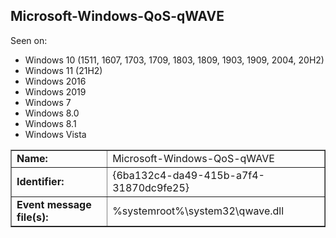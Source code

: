 ## Microsoft-Windows-QoS-qWAVE

Seen on:
* Windows 10 (1511, 1607, 1703, 1709, 1803, 1809, 1903, 1909, 2004, 20H2)
* Windows 11 (21H2)
* Windows 2016
* Windows 2019
* Windows 7
* Windows 8.0
* Windows 8.1
* Windows Vista

<table border="1" class="docutils">
  <tbody>
    <tr>
      <td><b>Name:</b></td>
      <td>Microsoft-Windows-QoS-qWAVE</td>
    </tr>
    <tr>
      <td><b>Identifier:</b></td>
      <td>{6ba132c4-da49-415b-a7f4-31870dc9fe25}</td>
    </tr>
    <tr>
      <td><b>Event message file(s):</b></td>
      <td>%systemroot%\system32\qwave.dll</td>
    </tr>
  </tbody>
</table>

&nbsp;

